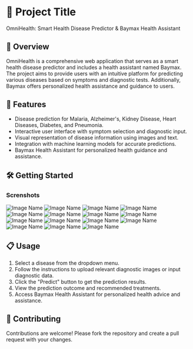 # 🚀 Project Title

OmniHealth: Smart Health Disease Predictor & Baymax Health Assistant

## 📝 Overview

OmniHealth is a comprehensive web application that serves as a smart health disease predictor and includes a health assistant named Baymax. The project aims to provide users with an intuitive platform for predicting various diseases based on symptoms and diagnostic tests. Additionally, Baymax offers personalized health assistance and guidance to users.

## 🎨 Features

- Disease prediction for Malaria, Alzheimer's, Kidney Disease, Heart Diseases, Diabetes, and Pneumonia.
- Interactive user interface with symptom selection and diagnostic input.
- Visual representation of disease information using images and text.
- Integration with machine learning models for accurate predictions.
- Baymax Health Assistant for personalized health guidance and assistance.

## 🛠️ Getting Started

### Screnshots
![Image Name](Screenshots/1.png)
![Image Name](Screenshots/1.png)
![Image Name](Screenshots/1.png)
![Image Name](Screenshots/1.png)
![Image Name](Screenshots/1.png)
![Image Name](Screenshots/1.png)
![Image Name](Screenshots/1.png)
![Image Name](Screenshots/1.png)
![Image Name](Screenshots/1.png)
![Image Name](Screenshots/1.png)
![Image Name](Screenshots/1.png)
![Image Name](Screenshots/1.png)
![Image Name](Screenshots/1.png)
![Image Name](Screenshots/1.png)
![Image Name](Screenshots/1.png)


## 📋 Usage

1. Select a disease from the dropdown menu.
2. Follow the instructions to upload relevant diagnostic images or input diagnostic data.
3. Click the "Predict" button to get the prediction results.
4. View the prediction outcome and recommended treatments.
5. Access Baymax Health Assistant for personalized health advice and assistance.

## 🤝 Contributing
Contributions are welcome! Please fork the repository and create a pull request with your changes.
